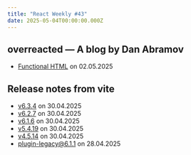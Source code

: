 ```yaml
---
title: "React Weekly #43"
date: 2025-05-04T00:00:00.000Z
---
```


## overreacted — A blog by Dan Abramov

- [Functional HTML](https://overreacted.io/functional-html/) on 02.05.2025

## Release notes from vite

- [v6.3.4](https://github.com/vitejs/vite/releases/tag/v6.3.4) on 30.04.2025
- [v6.2.7](https://github.com/vitejs/vite/releases/tag/v6.2.7) on 30.04.2025
- [v6.1.6](https://github.com/vitejs/vite/releases/tag/v6.1.6) on 30.04.2025
- [v5.4.19](https://github.com/vitejs/vite/releases/tag/v5.4.19) on 30.04.2025
- [v4.5.14](https://github.com/vitejs/vite/releases/tag/v4.5.14) on 30.04.2025
- [plugin-legacy@6.1.1](https://github.com/vitejs/vite/releases/tag/plugin-legacy%406.1.1) on 28.04.2025
